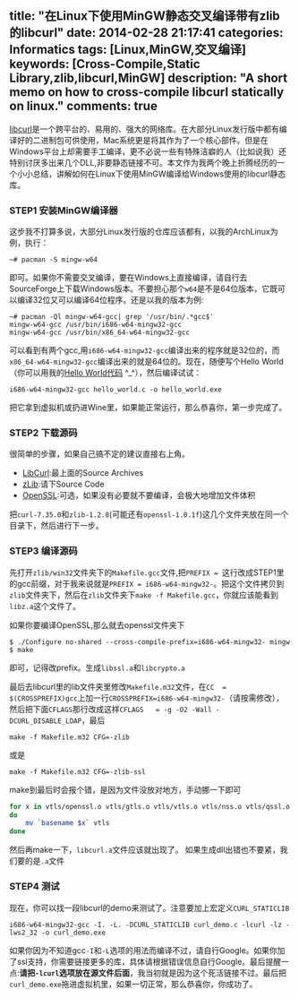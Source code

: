 title: "在Linux下使用MinGW静态交叉编译带有zlib的libcurl"
date: 2014-02-28 21:17:41
categories: Informatics
tags: [Linux,MinGW,交叉编译]
keywords: [Cross-Compile,Static Library,zlib,libcurl,MinGW]
description: "A short memo on how to cross-compile libcurl statically on linux."
comments: true
---
[libcurl](http://curl.haxx.se/)是一个跨平台的、易用的、强大的网络库。在大部分Linux发行版中都有编译好的二进制包可供使用，Mac系统更是将其作为了一个核心部件。但是在Windows平台上却需要手工编译，更不必说一些有特殊洁癖的人（比如说我）还特别讨厌多出来几个DLL,非要静态链接不可。本文作为我两个晚上折腾经历的一个小小总结，讲解如何在Linux下使用MinGW编译给Windows使用的libcurl静态库。

### STEP1 安装MinGW编译器
这步我不打算多说，大部分Linux发行版的仓库应该都有，以我的ArchLinux为例，执行：

    ~# pacman -S mingw-w64

即可。如果你不需要交叉编译，要在Windows上直接编译，请自行去SourceForge上下载Windows版本。不要担心那个`w64`是不是64位版本，它既可以编译32位又可以编译64位程序。还是以我的版本为例:

    ~# pacman -Ql mingw-w64-gcc| grep '/usr/bin/.*gcc$'
    mingw-w64-gcc /usr/bin/i686-w64-mingw32-gcc
    mingw-w64-gcc /usr/bin/x86_64-w64-mingw32-gcc

可以看到有两个gcc,用`i686-w64-mingw32-gcc`编译出来的程序就是32位的，而`x86_64-w64-mingw32-gcc`编译出来的就是64位的。现在，随便写个Hello World（你可以用我的[Hello World代码](http://www.devinprogress.org/2012/12/helloworld/) ^_^），然后编译试试：

    i686-w64-mingw32-gcc hello_world.c -o hello_world.exe

把它拿到虚拟机或扔进Wine里，如果能正常运行，那么恭喜你，第一步完成了。
<!--more-->
### STEP2 下载源码
很简单的步骤，如果自己搞不定的建议直接右上角。

- [LibCurl](http://curl.haxx.se/download.html):最上面的Source Archives
- [zLib](http://www.zlib.net/):请下Source Code
- [OpenSSL](https://www.openssl.org/source/):可选，如果没有必要就不要编译，会极大地增加文件体积

把`curl-7.35.0`和`zlib-1.2.8`(可能还有`openssl-1.0.1f`)这几个文件夹放在同一个目录下，然后进行下一步。

### STEP3 编译源码
先打开`zlib/win32`文件夹下的`Makefile.gcc`文件,把`PREFIX = `这行改成STEP1里的gcc前缀，对于我来说就是`PREFIX = i686-w64-mingw32-`。把这个文件拷贝到`zlib`文件夹下，然后在`zlib`文件夹下`make -f Makefile.gcc`，你就应该能看到`libz.a`这个文件了。

如果你要编译OpenSSL,那么就去openssl文件夹下

    $ ./Configure no-shared --cross-compile-prefix=i686-w64-mingw32- mingw
    $ make

即可，记得改prefix。生成`libssl.a`和`libcrypto.a`

最后去libcurl里的lib文件夹里修改`Makefile.m32`文件，在`CC	= $(CROSSPREFIX)gcc`上加一行`CROSSPREFIX=i686-w64-mingw32-`（请按需修改），然后把下面`CFLAGS`那行改成这样`CFLAGS	= -g -O2 -Wall -DCURL_DISABLE_LDAP`，最后

    make -f Makefile.m32 CFG=-zlib

或是

    make -f Makefile.m32 CFG=-zlib-ssl

make到最后时会报个错，是因为文件没放对地方，手动挪一下即可

``` bash
for x in vtls/openssl.o vtls/gtls.o vtls/vtls.o vtls/nss.o vtls/qssl.o vtls/polarssl.o vtls/polarssl_threadlock.o vtls/axtls.o vtls/cyassl.o vtls/curl_schannel.o vtls/curl_darwinssl.o vtls/gskit.o
do
    mv `basename $x` vtls
done
```
然后再make一下，`libcurl.a`文件应该就出现了。
如果生成dll出错也不要紧，我们要的是`.a`文件

### STEP4 测试
现在，你可以找一段libcurl的demo来测试了。注意要加上宏定义`CURL_STATICLIB`

    i686-w64-mingw32-gcc -I. -L. -DCURL_STATICLIB curl_demo.c -lcurl -lz -lws2_32 -o curl_demo.exe

如果你因为不知道gcc`-I`和`-L`选项的用法而编译不过，请自行Google。如果你加了ssl支持，你需要链接更多的库，具体请根据错误信息自行Google。最后提醒一点:**请把`-lcurl`选项放在源文件后面**，我当初就是因为这个死活链接不过。最后把`curl_demo.exe`拖进虚拟机里，如果一切正常，那么恭喜你，你成功了。
